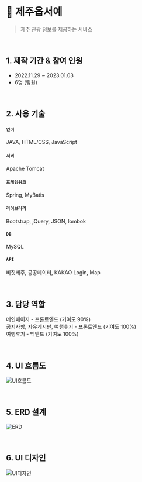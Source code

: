 # :pushpin: 제주옵서예
>제주 관광 정보를 제공하는 서비스

</br>

## 1. 제작 기간 & 참여 인원
- 2022.11.29 ~ 2023.01.03
- 6명 (팀원)

</br>

## 2. 사용 기술
#### `언어`
JAVA, HTML/CSS, JavaScript
#### `서버`
Apache Tomcat
#### `프레임워크`
Spring, MyBatis
#### `라이브러리`
Bootstrap, jQuery, JSON, lombok
#### `DB`
MySQL
#### `API`
비짓제주, 공공데이터, KAKAO Login, Map

</br>

## 3. 담당 역할
메인페이지 - 프론트엔드 (기여도 90%)</br>
공지사항, 자유게시판, 여행후기 - 프론트엔드 (기여도 100%)</br>
여행후기 - 백엔드 (기여도 100%)

</br>

## 4. UI 흐름도
![UI흐름도](https://github.com/user-attachments/assets/ef22ea71-609b-453a-af12-e6755b1060d8)

</br>

## 5. ERD 설계
![ERD](https://github.com/user-attachments/assets/3dbb7af1-8651-4f98-bd66-65d6931174a8)

</br>

## 6. UI 디자인
![UI디자인](https://github.com/user-attachments/assets/7583b4cd-7656-4097-be8a-ba78d4eb0e98)

